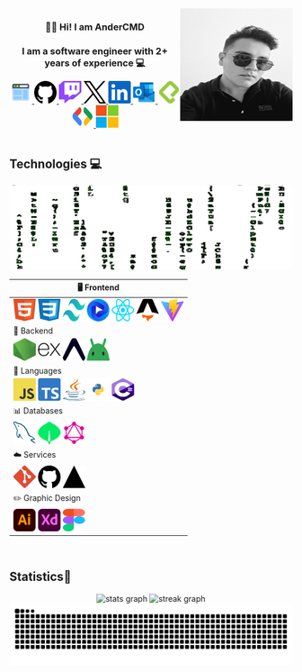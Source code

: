   <img align="right" height="200" width="200" src="./Images/Ander.jpg">
  
  <div>
    <h3 align="center">👋🏻 Hi! I am AnderCMD</h1>
    <h3 align="center">I am a software engineer with 2+ years of experience 💻</h3>
  <div>

  <div align="center">
    <a href="#" target="_blank">
      <img src="./Icons/icons8-web-48.png" width="40" height="40" alt="Portfolio Icon"  />
    </a>
    <a href="https://github.com/AnderCMD" target="_blank">
      <img src="./Icons/github.svg" width="40" height="40" alt="Github Logo"  />
    </a>
    <a href="https://www.twitch.tv/andercmds" target="_blank">
      <img src="./Icons/twitch.svg" width="40" height="40" alt="Twitch Logo"  />
    </a>
    <a href="https://twitter.com/AnderCMDs" target="_blank">
      <img src="./Icons/x.svg" width="40" height="40" alt="X Logo"  />
    </a>
    <a href="https://www.linkedin.com/in/andercmd/" target="_blank">
      <img src="./Icons/linkedin.svg" width="40" height="40" alt="LinkedIn Logo"  />
    </a>
    <a href="mailto:andercmd@outlook.com" target="_blank">
      <img src="./Icons/outlook.svg" width="40" height="40" alt="Correo Icon"  />
    </a>
    <a href="https://platzi.com/p/AnderCMD/" target="_blank">
      <img src="./Icons/platzi.svg" width="40" height="40" alt="Platzi Logo"  />
    </a>
    <a href="https://developers.google.com/profile/u/AnderCMD" target="_blank">
      <img src="./Icons/gdsc.svg" width="40" height="40" alt="Google Dev Logo"  />
    </a>
    <a href="https://learn.microsoft.com/es-es/users/andercmd/" target="_blank">
      <img src="./Icons/microsoft.svg" width="40" height="40" alt="Microsoft Learn Logo"  />
    </a>
  </div>
  </div>
</div>

<br clear="both">

<h2 align="left">Technologies 💻</h2>
<img style="object-fit:cover;" height="150" width="100%" src="./Images/Matrix.gif" />

<br clear="both">
<div align="center">

| 🖥️ Frontend |
| --- |
| <img src="./Icons/html5.svg" height="40" width="40" alt="Logo HTML" /> <img src="./Icons/css.svg" height="40" width="40" alt="Logo CSS" /> <img src="./Icons/tailwindcss.svg" height="40" width="40" alt="Logo TailwindCSS" /> <img src="./Icons/flowbite.svg" height="40" width="40" alt="Logo Flowbite" /> <img src="./Icons/react.svg" height="40" width="40" alt="Logo React" /> <img src="./Icons/astro.svg" height="40" width="40" alt="Logo Astro" /> <img src="./Icons/vitejs.svg" height="40" width="40" alt="Logo ViteJS" /> |
| 🧠 Backend |
| <img src="./Icons/nodejs.svg" height="40" width="40" alt="Logo NodeJS" /> <img src="./Icons/expressjs.svg" height="40" width="40" alt="Logo ExpressJS" /> <img src="./Icons/expo.svg" height="40" width="40" alt="Logo Expo" /> <img src="./Icons/android-icon.svg" height="40" width="40" alt="Logo Android Icon" /> |
| 📖 Languages |
| <img src="./Icons/javascript.svg" height="40" width="40" alt="Logo Javascript" /> <img src="./Icons/typescript.svg" height="40" width="40" alt="Logo Typescript" /> <img src="./Icons/java.svg" height="40" width="40" alt="Logo Java" /> <img src="./Icons/python.svg" height="40" width="40" alt="Logo Python" /> <img src="./Icons/csharp.svg" height="40" width="40" alt="Logo C#" /> |
| 📊 Databases |
| <img src="./Icons/mysql.svg" height="40" width="40" alt="Logo MySQL" /> <img src="./Icons/mongodb.svg" height="40" width="40" alt="Logo MongoDB" /> <img src="./Icons/graphql.svg" height="40" width="40" alt="Logo Graphql" /> |
| ☁️ Services |
| <img src="./Icons/git.svg" height="40" width="40" alt="Logo Git " /> <img src="./Icons/github.svg" height="40" width="40" alt="Logo Github" /> <img src="./Icons/vercel.svg" height="40" width="40" alt="Logo Vercel" /> |
| ✏️ Graphic Design |
| <img src="./Icons/illustrator.svg" height="40" width="40" alt="Logo " /> <img src="./Icons/adobe-xd.svg" height="40" width="40" alt="Logo " /> <img src="./Icons/figma.svg" height="40" width="40" alt="Logo " /> |

</div>

<br clear="both">

<h2 align="left">Statistics🏅</h2>
<div align="center">
  <img src="https://github-readme-stats.vercel.app/api?username=AnderCMD&hide_title=false&hide_rank=false&show_icons=true&include_all_commits=true&count_private=true&disable_animations=false&theme=highcontrast&locale=en&hide_border=false&order=1" height="150" alt="stats graph"  />
  <img src="https://streak-stats.demolab.com?user=AnderCMD&locale=en&mode=daily&theme=highcontrast&hide_border=false&border_radius=5&order=3" height="150" alt="streak graph"  />
</div>

<img src="https://raw.githubusercontent.com/AnderCMD/AnderCMD/output/snake.svg" alt="Snake animation" />
